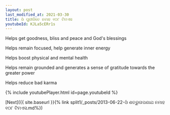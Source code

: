 ```yaml
---
layout: post
last_modified_at: 2021-03-30
title: ଓଁ ପୁରୀଜିତେ ନମାହ ୧୦୮ ଟିମଏସ
youtubeId: KJLa5cERr1s
---
```

 
 
Helps get goodness, bliss and peace and God's blessings
 
Helps remain focused, help generate inner energy 
 
Helps boost physical and mental health 
 
Helps remain grounded and generates a sense of gratitude towards the greater power 
 
Helps reduce bad karma
 
 
 
 


{% include youtubePlayer.html id=page.youtubeId %}
 
[Next]({{ site.baseurl }}{% link  split1/_posts/2013-06-22-ଓଁ ଶତ୍ରୁତାପଣାଯ ନମାହ ୧୦୮ ଟିମଏସ.md%})
 
